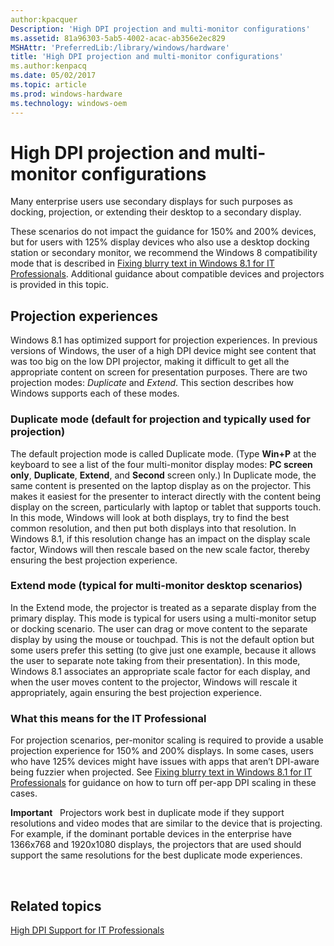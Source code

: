 ```yaml
---
author:kpacquer
Description: 'High DPI projection and multi-monitor configurations'
ms.assetid: 81a96303-5ab5-4002-acac-ab356e2ec829
MSHAttr: 'PreferredLib:/library/windows/hardware'
title: 'High DPI projection and multi-monitor configurations'
ms.author:kenpacq
ms.date: 05/02/2017
ms.topic: article
ms.prod: windows-hardware
ms.technology: windows-oem
---
```


# High DPI projection and multi-monitor configurations


Many enterprise users use secondary displays for such purposes as docking, projection, or extending their desktop to a secondary display.

These scenarios do not impact the guidance for 150% and 200% devices, but for users with 125% display devices who also use a desktop docking station or secondary monitor, we recommend the Windows 8 compatibility mode that is described in [Fixing blurry text in Windows 8.1 for IT Professionals](fixing-blurry-text-in-windows-for-it-professionals.md#unaware). Additional guidance about compatible devices and projectors is provided in this topic.

## <span id="projection"></span><span id="PROJECTION"></span>Projection experiences


Windows 8.1 has optimized support for projection experiences. In previous versions of Windows, the user of a high DPI device might see content that was too big on the low DPI projector, making it difficult to get all the appropriate content on screen for presentation purposes. There are two projection modes: *Duplicate* and *Extend*. This section describes how Windows supports each of these modes.

### <span id="Duplicate_mode__default_for_projection_and_typically_used_for_projection_"></span><span id="duplicate_mode__default_for_projection_and_typically_used_for_projection_"></span><span id="DUPLICATE_MODE__DEFAULT_FOR_PROJECTION_AND_TYPICALLY_USED_FOR_PROJECTION_"></span>Duplicate mode (default for projection and typically used for projection)

The default projection mode is called Duplicate mode. (Type **Win+P** at the keyboard to see a list of the four multi-monitor display modes: **PC screen only**, **Duplicate**, **Extend**, and **Second** screen only.) In Duplicate mode, the same content is presented on the laptop display as on the projector. This makes it easiest for the presenter to interact directly with the content being display on the screen, particularly with laptop or tablet that supports touch. In this mode, Windows will look at both displays, try to find the best common resolution, and then put both displays into that resolution. In Windows 8.1, if this resolution change has an impact on the display scale factor, Windows will then rescale based on the new scale factor, thereby ensuring the best projection experience.

### <span id="Extend_mode__typical_for_multi-monitor_desktop_scenarios_"></span><span id="extend_mode__typical_for_multi-monitor_desktop_scenarios_"></span><span id="EXTEND_MODE__TYPICAL_FOR_MULTI-MONITOR_DESKTOP_SCENARIOS_"></span>Extend mode (typical for multi-monitor desktop scenarios)

In the Extend mode, the projector is treated as a separate display from the primary display. This mode is typical for users using a multi-monitor setup or docking scenario. The user can drag or move content to the separate display by using the mouse or touchpad. This is not the default option but some users prefer this setting (to give just one example, because it allows the user to separate note taking from their presentation). In this mode, Windows 8.1 associates an appropriate scale factor for each display, and when the user moves content to the projector, Windows will rescale it appropriately, again ensuring the best projection experience.

### <span id="itpro"></span><span id="ITPRO"></span>What this means for the IT Professional

For projection scenarios, per-monitor scaling is required to provide a usable projection experience for 150% and 200% displays. In some cases, users who have 125% devices might have issues with apps that aren’t DPI-aware being fuzzier when projected. See [Fixing blurry text in Windows 8.1 for IT Professionals](fixing-blurry-text-in-windows-for-it-professionals.md#unaware) for guidance on how to turn off per-app DPI scaling in these cases.

**Important**  
Projectors work best in duplicate mode if they support resolutions and video modes that are similar to the device that is projecting. For example, if the dominant portable devices in the enterprise have 1366x768 and 1920x1080 displays, the projectors that are used should support the same resolutions for the best duplicate mode experiences.

 

## <span id="related_topics"></span>Related topics


[High DPI Support for IT Professionals](high-dpi-support-for-it-professionals.md)

 

 






